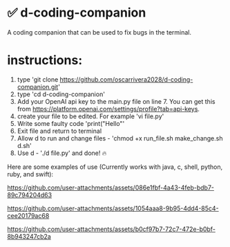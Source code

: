 # ✅ d-coding-companion
A coding companion that can be used to fix bugs in the terminal.

# instructions:
1. type 'git clone https://github.com/oscarrivera2028/d-coding-companion.git'
2. type 'cd d-coding-companion'
3. Add your OpenAI api key to the main.py file on line 7. You can get this from https://platform.openai.com/settings/profile?tab=api-keys.
4. create your file to be edited. For example 'vi file.py'
5. Write some faulty code 'print("Hello"'
6. Exit file and return to terminal
7. Allow d to run and change files - 'chmod +x run_file.sh make_change.sh d.sh'
8. Use d - './d file.py' and done! 🔥

Here are some examples of use (Currently works with java, c, shell, python, ruby, and swift):

https://github.com/user-attachments/assets/086e1fbf-4a43-4feb-bdb7-89c794204d63

https://github.com/user-attachments/assets/1054aaa8-9b95-4dd4-85c4-cee20179ac68

https://github.com/user-attachments/assets/b0cf97b7-72c7-472e-b0bf-8b943247cb2a
